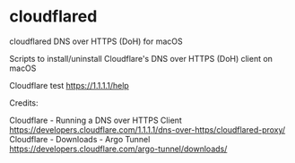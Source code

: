 # cloudflared
cloudflared DNS over HTTPS (DoH) for macOS

Scripts to install/uninstall Cloudflare's DNS over HTTPS (DoH) client on macOS

Cloudflare test
https://1.1.1.1/help

Credits:

Cloudflare - Running a DNS over HTTPS Client
https://developers.cloudflare.com/1.1.1.1/dns-over-https/cloudflared-proxy/
Cloudflare - Downloads - Argo Tunnel 
https://developers.cloudflare.com/argo-tunnel/downloads/
